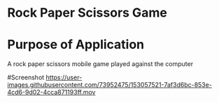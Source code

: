 # Rock Paper Scissors Game

# Purpose of Application
A rock paper scissors mobile game played against the computer

#Screenshot
https://user-images.githubusercontent.com/73952475/153057521-7af3d6bc-853e-4cd6-9d02-4cca871193ff.mov
